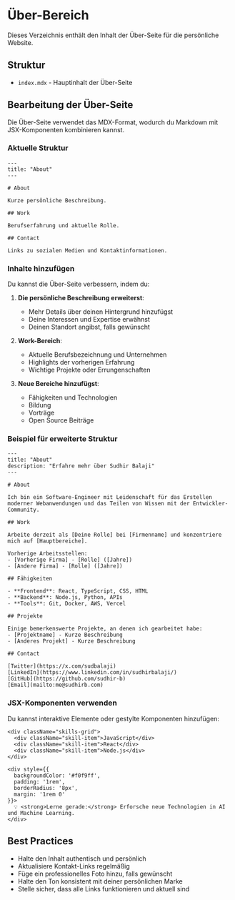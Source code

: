 # Über-Bereich

Dieses Verzeichnis enthält den Inhalt der Über-Seite für die persönliche Website.

## Struktur

- `index.mdx` - Hauptinhalt der Über-Seite

## Bearbeitung der Über-Seite

Die Über-Seite verwendet das MDX-Format, wodurch du Markdown mit JSX-Komponenten kombinieren kannst.

### Aktuelle Struktur

```mdx
---
title: "About"
---

# About

Kurze persönliche Beschreibung.

## Work

Berufserfahrung und aktuelle Rolle.

## Contact

Links zu sozialen Medien und Kontaktinformationen.
```

### Inhalte hinzufügen

Du kannst die Über-Seite verbessern, indem du:

1. **Die persönliche Beschreibung erweiterst**:
   - Mehr Details über deinen Hintergrund hinzufügst
   - Deine Interessen und Expertise erwähnst
   - Deinen Standort angibst, falls gewünscht

2. **Work-Bereich**:
   - Aktuelle Berufsbezeichnung und Unternehmen
   - Highlights der vorherigen Erfahrung
   - Wichtige Projekte oder Errungenschaften

3. **Neue Bereiche hinzufügst**:
   - Fähigkeiten und Technologien
   - Bildung
   - Vorträge
   - Open Source Beiträge

### Beispiel für erweiterte Struktur

```mdx
---
title: "About"
description: "Erfahre mehr über Sudhir Balaji"
---

# About

Ich bin ein Software-Engineer mit Leidenschaft für das Erstellen moderner Webanwendungen und das Teilen von Wissen mit der Entwickler-Community.

## Work

Arbeite derzeit als [Deine Rolle] bei [Firmenname] und konzentriere mich auf [Hauptbereiche].

Vorherige Arbeitsstellen:
- [Vorherige Firma] - [Rolle] ([Jahre])
- [Andere Firma] - [Rolle] ([Jahre])

## Fähigkeiten

- **Frontend**: React, TypeScript, CSS, HTML
- **Backend**: Node.js, Python, APIs
- **Tools**: Git, Docker, AWS, Vercel

## Projekte

Einige bemerkenswerte Projekte, an denen ich gearbeitet habe:
- [Projektname] - Kurze Beschreibung
- [Anderes Projekt] - Kurze Beschreibung

## Contact

[Twitter](https://x.com/sudbalaji)
[LinkedIn](https://www.linkedin.com/in/sudhirbalaji/)
[GitHub](https://github.com/sudhir-b)
[Email](mailto:me@sudhirb.com)
```

### JSX-Komponenten verwenden

Du kannst interaktive Elemente oder gestylte Komponenten hinzufügen:

```mdx
<div className="skills-grid">
  <div className="skill-item">JavaScript</div>
  <div className="skill-item">React</div>
  <div className="skill-item">Node.js</div>
</div>

<div style={{
  backgroundColor: '#f0f9ff',
  padding: '1rem',
  borderRadius: '8px',
  margin: '1rem 0'
}}>
  💡 <strong>Lerne gerade:</strong> Erforsche neue Technologien in AI und Machine Learning.
</div>
```

## Best Practices

- Halte den Inhalt authentisch und persönlich
- Aktualisiere Kontakt-Links regelmäßig
- Füge ein professionelles Foto hinzu, falls gewünscht
- Halte den Ton konsistent mit deiner persönlichen Marke
- Stelle sicher, dass alle Links funktionieren und aktuell sind
